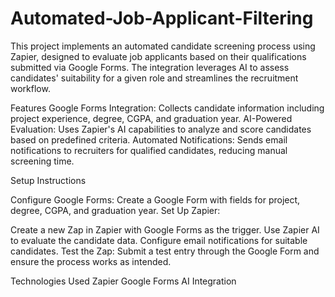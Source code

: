 # Automated-Job-Applicant-Filtering
This project implements an automated candidate screening process using Zapier, designed to evaluate job applicants based on their qualifications submitted via Google Forms. The integration leverages AI to assess candidates' suitability for a given role and streamlines the recruitment workflow.

Features
Google Forms Integration: Collects candidate information including project experience, degree, CGPA, and graduation year.
AI-Powered Evaluation: Uses Zapier's AI capabilities to analyze and score candidates based on predefined criteria.
Automated Notifications: Sends email notifications to recruiters for qualified candidates, reducing manual screening time.

Setup Instructions

Configure Google Forms: Create a Google Form with fields for project, degree, CGPA, and graduation year.
Set Up Zapier:

Create a new Zap in Zapier with Google Forms as the trigger.
Use Zapier AI to evaluate the candidate data.
Configure email notifications for suitable candidates.
Test the Zap: Submit a test entry through the Google Form and ensure the process works as intended.

Technologies Used
Zapier
Google Forms
AI Integration

